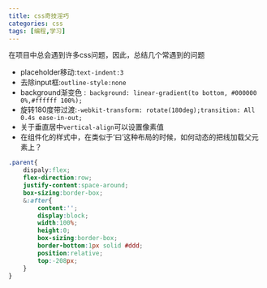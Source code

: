 ```yaml
---
title: css奇技淫巧
categories: css
tags: [编程,学习]
---
```


在项目中总会遇到许多css问题，因此，总结几个常遇到的问题
- placeholder移动:`text-indent:3`
- 去除input框:`outline-style:none`
- background渐变色 :` background: linear-gradient(to bottom, #000000 0%,#ffffff 100%);`
- 旋转180度带过渡:`-webkit-transform: rotate(180deg);transition: All 0.4s ease-in-out;`
- 关于垂直居中`vertical-align`可以设置像素值
- 在组件化的样式中，在类似于‘曰’这种布局的时候，如何动态的把线加载父元素上？
```css
.parent{
    dispaly:flex;
    flex-direction:row;
    justify-content:space-around;
    box-sizing:border-box;
    &:after{
        content:'';
        display:block;
        width:100%;
        height:0;
        box-sizing:border-box;
        border-bottom:1px solid #ddd;
        position:relative;
        top:-208px;
    }
}
```